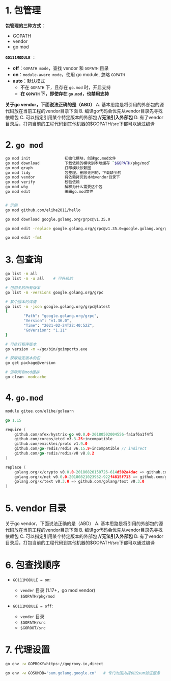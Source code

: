 # 1. 包管理

**包管理的三种方式**：

- GOPATH
- vendor
- go mod



 **`GO111MODULE`** ：

- **off**：`GOPATH mode`，查找 vendor 和  `GOPATH` 目录
- **on**：`module-aware mode`，使用 go module, 忽略 `GOPATH` 
- **auto**：默认模式
  - 不在 `GOPATH` 下，且存在 `go.mod` 时，开启支持
  - **在 `GOPATH` 下，即使存在 `go.mod`，也禁用支持**
  



**关于go vendor，下面说法正确的是（ABD）**
A. 基本思路是将引用的外部包的源代码放在当前工程的vendor目录下面
B. 编译go代码会优先从vendor目录先寻找依赖包
C. 可以指定引用某个特定版本的外部包  **//无法引入外部包**
D. 有了vendor目录后，打包当前的工程代码到其他机器的$GOPATH/src下都可以通过编译



# 2. `go mod`

```bash
go mod init               初始化模块，创建go.mod文件
go mod download           下载依赖的模块到本地缓存 `$GOPATH/pkg/mod`
go mod graph              打印模块依赖图
go mod tidy               包整理，删除无用的，下载缺少的
go mod vendor             将依赖拷贝到本地vendor目录下
go mod verify             校验依赖
go mod why                解释为什么需要这个包
go mod edit               编辑go.mod文件


# 示例
go mod github.com/elihe2011/hello

go mod download google.golang.org/grpc@v1.35.0

go mod edit -replace google.golang.org/grpc@v1.35.0=google.golang.org/grpc@v1.26.0

go mod edit -fmt
```



# 3. 包查询

```bash
go list -m all   
go list -m -u all    # 可升级的

# 包相关的所有版本
go list -m -versions google.golang.org/grpc

# 某个版本的详情
go list -m -json google.golang.org/grpc@latest
{
        "Path": "google.golang.org/grpc",
        "Version": "v1.36.0",
        "Time": "2021-02-24T22:40:52Z",
        "GoVersion": "1.11"
}

# 可执行程序版本
go version -m ~/go/bin/goimports.exe

# 获取指定版本的包
go get package@version

# 清除所有mod缓存
go clean -modcache 
```



# 4. `go.mod` 

```go
module gitee.com/elihe/golearn

go 1.15

require (
	github.com/afex/hystrix-go v0.0.0-20180502004556-fa1af6a1f4f5
	github.com/coreos/etcd v3.3.25+incompatible
	github.com/emicklei/proto v1.9.0
	github.com/go-redis/redis v6.15.9+incompatible // indirect
	github.com/go-redis/redis/v8 v8.8.2
)

replace (
	golang.org/x/crypto v0.0.0-20180820150726-614d502a4dac => github.com/golang/crypto v0.0.0-20180820150726-614d502a4dac
	golang.org/x/net v0.0.0-20180821023952-922f4815f713 => github.com/golang/net v0.0.0-20180826012351-8a410e7b638d
	golang.org/x/text v0.3.0 => github.com/golang/text v0.3.0
)
```



# 5. vendor 目录

关于go vendor，下面说法正确的是（ABD）
A. 基本思路是将引用的外部包的源代码放在当前工程的vendor目录下面
B. 编译go代码会优先从vendor目录先寻找依赖包
C. 可以指定引用某个特定版本的外部包  **//无法引入外部包**
D. 有了vendor目录后，打包当前的工程代码到其他机器的$GOPATH/src下都可以通过编译



# 6. 包查找顺序

- `GO111MODULE = on`:
  - `vender` 目录 (1.17+，go mod vendor)
  - `$GOPATH/pkg/mod`

- `GO111MODULE = off`:
  - `vender` 目录
  - `$GOPATH/src`
  - `$GOROOT/src`



# 7. 代理设置

```bash
go env -w GOPROXY=https://goproxy.io,direct

go env -w GOSUMDB="sum.golang.google.cn"   # 专门为国内提供的sum验证服务
```
